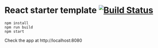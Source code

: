 # React starter template [![Build Status](https://travis-ci.org/RamonGebben/react-template.svg?branch=master)](https://travis-ci.org/Ositoozy/react-example-es2015)

```
npm install
npm run build
npm start
```

Check the app at http://localhost:8080
